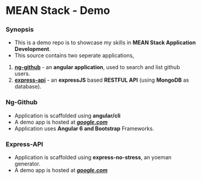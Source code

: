 # MEAN Stack - Demo

### Synopsis

* This is a demo repo is to showcase my skills in __MEAN Stack Application Development__.
* This source contains two seperate applications,
1. __[ng-github](ng-github)__ - an __angular application__, used to search and list github users.
2. __[express-api](express-api)__ - an __expressJS__ based __RESTFUL API__ (using __MongoDB__ as database).

### Ng-Github
* Application is scaffolded using __angular/cli__ 
* A demo app is hosted at _**[google.com](google.com)**_
* Application uses __Angular 6 and Bootstrap__ Frameworks.

### Express-API
* Application is scaffolded using __express-no-stress__, an yoeman generator.
* A demo app is hosted at _**[google.com](google.com)**_